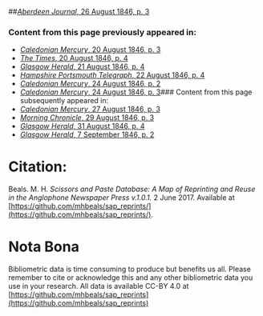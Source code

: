 ##[*Aberdeen Journal*, 26 August 1846, p. 3](https://mhbeals.github.io/sap_html/Aberdeen-Journal/Aberdeen-Journal-26-August-1846-p-3)

### Content from this page previously appeared in:
+ [*Caledonian Mercury*, 20 August 1846, p. 3](https://mhbeals.github.io/sap_html/Caledonian-Mercury/Caledonian-Mercury-20-August-1846-p-3)
+ [*The Times*, 20 August 1846, p. 4](https://mhbeals.github.io/sap_html/The-Times/The-Times-20-August-1846-p-4)
+ [*Glasgow Herald*, 21 August 1846, p. 4](https://mhbeals.github.io/sap_html/Glasgow-Herald/Glasgow-Herald-21-August-1846-p-4)
+ [*Hampshire Portsmouth Telegraph*, 22 August 1846, p. 4](https://mhbeals.github.io/sap_html/Hampshire-Portsmouth-Telegraph/Hampshire-Portsmouth-Telegraph-22-August-1846-p-4)
+ [*Caledonian Mercury*, 24 August 1846, p. 2](https://mhbeals.github.io/sap_html/Caledonian-Mercury/Caledonian-Mercury-24-August-1846-p-2)
+ [*Caledonian Mercury*, 24 August 1846, p. 3](https://mhbeals.github.io/sap_html/Caledonian-Mercury/Caledonian-Mercury-24-August-1846-p-3)### Content from this page subsequently appeared in:
+ [*Caledonian Mercury*, 27 August 1846, p. 3](https://mhbeals.github.io/sap_html/Caledonian-Mercury/Caledonian-Mercury-27-August-1846-p-3)
+ [*Morning Chronicle*, 29 August 1846, p. 3](https://mhbeals.github.io/sap_html/Morning-Chronicle/Morning-Chronicle-29-August-1846-p-3)
+ [*Glasgow Herald*, 31 August 1846, p. 4](https://mhbeals.github.io/sap_html/Glasgow-Herald/Glasgow-Herald-31-August-1846-p-4)
+ [*Glasgow Herald*, 7 September 1846, p. 2](https://mhbeals.github.io/sap_html/Glasgow-Herald/Glasgow-Herald-7-September-1846-p-2)
                    
# Citation: 

Beals. M. H. *Scissors and Paste Database: A Map of Reprinting and Reuse in the Anglophone Newspaper Press v.1.0.1.* 2 June 2017. Available at [https://github.com/mhbeals/sap_reprints/](https://github.com/mhbeals/sap_reprints/). 
                    
# Nota Bona

Bibliometric data is time consuming to produce but benefits us all. Please remember to cite or acknowledge this and any other bibliometric data you use in your research. All data is available CC-BY 4.0 at [https://github.com/mhbeals/sap_reprints](https://github.com/mhbeals/sap_reprints)